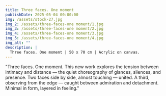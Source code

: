 ```yaml
---
title: Three faces. One moment
publishDate: 2025-05-04 00:00:00
img: /assets/stock-27.jpg
img_2: /assets/three-faces-one moment/1.jpg
img_3: /assets/three-faces-one moment/2.jpg
img_4: /assets/three-faces-one moment/3.jpg
img_5: /assets/three-faces-one moment/4.jpg
img_alt: ""
description: | 
  Three faces. One moment | 50 x 70 cm | Acrylic on canvas.
---
```


"Three faces. One moment.
This new work explores the tension between intimacy and distance — the quiet choreography of glances, silences, and presence.
Two faces side by side, almost touching — united.
A third, observing from the edge — caught between admiration and detachment.
Minimal in form, layered in feeling."